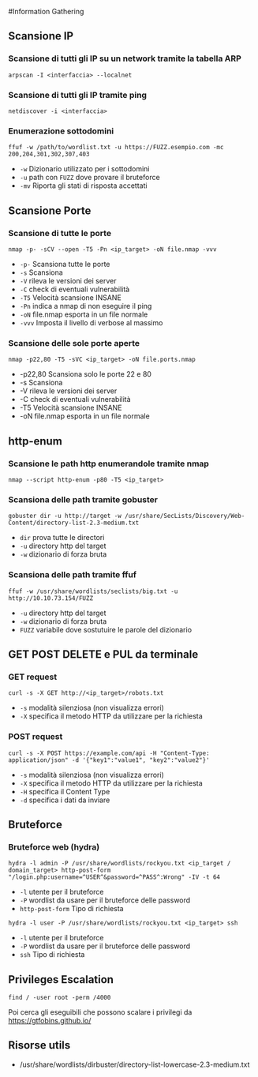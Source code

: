 #Information Gathering

## Scansione IP

### Scansione di tutti gli IP su un network tramite la tabella ARP

```
arpscan -I <interfaccia> --localnet
```

### Scansione di tutti gli IP tramite ping

```
netdiscover -i <interfaccia>
```

### Enumerazione sottodomini

```
ffuf -w /path/to/wordlist.txt -u https://FUZZ.esempio.com -mc 200,204,301,302,307,403
```

- `-w` Dizionario utilizzato per i sottodomini
- `-u` path con `FUZZ` dove provare il bruteforce
- `-mv` Riporta gli stati di risposta accettati

## Scansione Porte

### Scansione di tutte le porte

```
nmap -p- -sCV --open -T5 -Pn <ip_target> -oN file.nmap -vvv
```

- `-p-` Scansiona tutte le porte
- `-s` Scansiona
- `-V` rileva le versioni dei server
- `-C` check di eventuali vulnerabilità
- `-T5` Velocità scansione INSANE
- `-Pn` indica a nmap di non eseguire il ping
- `-oN` file.nmap esporta in un file normale
- `-vvv` Imposta il livello di verbose al massimo

### Scansione delle sole porte aperte

```
nmap -p22,80 -T5 -sVC <ip_target> -oN file.ports.nmap
```

- -p22,80 Scansiona solo le porte 22 e 80
- -s Scansiona
- -V rileva le versioni dei server
- -C check di eventuali vulnerabilità
- -T5 Velocità scansione INSANE
- -oN file.nmap esporta in un file normale

## http-enum

### Scansione le path http enumerandole tramite nmap

```
nmap --script http-enum -p80 -T5 <ip_target>
```

### Scansiona delle path tramite gobuster

```
gobuster dir -u http://target -w /usr/share/SecLists/Discovery/Web-Content/directory-list-2.3-medium.txt
```

- `dir` prova tutte le directori
- `-u` directory http del target
- `-w` dizionario di forza bruta

### Scansiona delle path tramite ffuf

```
ffuf -w /usr/share/wordlists/seclists/big.txt -u http://10.10.73.154/FUZZ
```

- `-u` directory http del target
- `-w` dizionario di forza bruta
- `FUZZ` variabile dove sostutuire le parole del dizionario

## GET POST DELETE e PUL da terminale

### GET request

```
curl -s -X GET http://<ip_target>/robots.txt
```

- `-s` modalità silenziosa (non visualizza errori)
- `-X` specifica il metodo HTTP da utilizzare per la richiesta

### POST request

```
curl -s -X POST https://example.com/api -H "Content-Type: application/json" -d '{"key1":"value1", "key2":"value2"}'
```

- `-s` modalità silenziosa (non visualizza errori)
- `-X` specifica il metodo HTTP da utilizzare per la richiesta
- `-H` specifica il Content Type
- `-d` specifica i dati da inviare

## Bruteforce

### Bruteforce web (hydra)

```
hydra -l admin -P /usr/share/wordlists/rockyou.txt <ip_target / domain_target> http-post-form "/login.php:username=^USER^&password=^PASS^:Wrong" -IV -t 64
```

- `-l` utente per il bruteforce
- `-P` wordlist da usare per il bruteforce delle password
- `http-post-form` Tipo di richiesta

```
hydra -l user -P /usr/share/wordlists/rockyou.txt <ip_target> ssh
```

- `-l` utente per il bruteforce
- `-P` wordlist da usare per il bruteforce delle password
- `ssh` Tipo di richiesta

## Privileges Escalation
```
find / -user root -perm /4000
```

Poi cerca gli eseguibili che possono scalare i privilegi da https://gtfobins.github.io/


## Risorse utils

- /usr/share/wordlists/dirbuster/directory-list-lowercase-2.3-medium.txt
